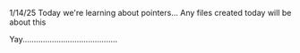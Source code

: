 1/14/25
Today we're learning about pointers...
Any files created today will be about this

Yay..........................................
